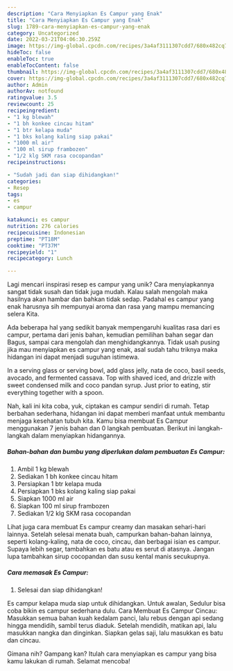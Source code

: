 ```yaml
---
description: "Cara Menyiapkan Es Campur yang Enak"
title: "Cara Menyiapkan Es Campur yang Enak"
slug: 1789-cara-menyiapkan-es-campur-yang-enak
category: Uncategorized
date: 2022-03-21T04:06:30.259Z
image: https://img-global.cpcdn.com/recipes/3a4af3111307cdd7/680x482cq70/es-campur-foto-resep-utama.jpg
hideToc: false
enableToc: true
enableTocContent: false
thumbnail: https://img-global.cpcdn.com/recipes/3a4af3111307cdd7/680x482cq70/es-campur-foto-resep-utama.jpg
cover: https://img-global.cpcdn.com/recipes/3a4af3111307cdd7/680x482cq70/es-campur-foto-resep-utama.jpg
author: Admin
authorAv: notfound
ratingvalue: 3.5
reviewcount: 25
recipeingredient:
- "1 kg blewah"
- "1 bh konkee cincau hitam"
- "1 btr kelapa muda"
- "1 bks kolang kaling siap pakai"
- "1000 ml air"
- "100 ml sirup frambozen"
- "1/2 klg SKM rasa cocopandan"
recipeinstructions:

- "Sudah jadi dan siap dihidangkan!"
categories:
- Resep
tags:
- es
- campur

katakunci: es campur 
nutrition: 276 calories
recipecuisine: Indonesian
preptime: "PT18M"
cooktime: "PT37M"
recipeyield: "1"
recipecategory: Lunch

---
```





Lagi mencari inspirasi resep es campur yang unik? Cara menyiapkannya sangat tidak susah dan tidak juga mudah. Kalau salah mengolah maka hasilnya akan hambar dan bahkan tidak sedap. Padahal es campur yang enak harusnya sih mempunyai aroma dan rasa yang mampu memancing selera Kita.





Ada beberapa hal yang sedikit banyak mempengaruhi kualitas rasa dari es campur, pertama dari jenis bahan, kemudian pemilihan bahan segar dan Bagus, sampai cara mengolah dan menghidangkannya. Tidak usah pusing jika mau menyiapkan es campur yang enak,      asal sudah tahu triknya maka hidangan ini dapat menjadi suguhan istimewa.














In a serving glass or serving bowl, add glass jelly, nata de coco, basil seeds, avocado, and fermented cassava. Top with shaved iced, and drizzle with sweet condensed milk and coco pandan syrup. Just prior to eating, stir everything together with a spoon.






Nah, kali ini kita coba, yuk, ciptakan es campur sendiri di rumah. Tetap berbahan sederhana, hidangan ini dapat memberi manfaat untuk membantu menjaga kesehatan tubuh kita. Kamu bisa membuat Es Campur menggunakan 7 jenis bahan dan 0 langkah pembuatan. Berikut ini langkah-langkah dalam menyiapkan hidangannya.

<!--inarticleads1-->

##### Bahan-bahan dan bumbu yang diperlukan dalam pembuatan Es Campur:

1. Ambil 1 kg blewah
1. Sediakan 1 bh konkee cincau hitam
1. Persiapkan 1 btr kelapa muda
1. Persiapkan 1 bks kolang kaling siap pakai
1. Siapkan 1000 ml air
1. Siapkan 100 ml sirup frambozen
1. Sediakan 1/2 klg SKM rasa cocopandan


Lihat juga cara membuat Es campur creamy dan masakan sehari-hari lainnya. Setelah selesai menata buah, campurkan bahan-bahan lainnya, seperti kolang-kaling, nata de coco, cincau, dan berbagai isian es campur. Supaya lebih segar, tambahkan es batu atau es serut di atasnya. Jangan lupa tambahkan sirup cocopandan dan susu kental manis secukupnya. 

<!--inarticleads2-->

##### Cara memasak Es Campur:


1. Selesai dan siap dihidangkan!

Es campur kelapa muda siap untuk dihidangkan. Untuk awalan, Sedulur bisa coba bikin es campur sederhana dulu. Cara Membuat Es Campur Cincau: Masukkan semua bahan kuah kedalam panci, lalu rebus dengan api sedang hingga mendidih, sambil terus diaduk. Setelah mendidih, matikan api, lalu masukkan nangka dan dinginkan. Siapkan gelas saji, lalu masukkan es batu dan cincau. 

Gimana nih? Gampang kan? Itulah cara menyiapkan es campur yang bisa kamu lakukan di rumah. Selamat mencoba!
